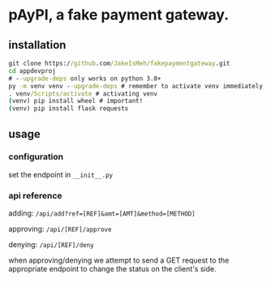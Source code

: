 # pAyPI, a fake payment gateway.

## installation
```bat
git clone https://github.com/JakeIsMeh/fakepaymentgateway.git
cd appdevproj
# --upgrade-deps only works on python 3.8+
py -m venv venv --upgrade-deps # remember to activate venv immediately
. venv/Scripts/activate # activating venv
(venv) pip install wheel # important!
(venv) pip install flask requests
```

## usage
### configuration
set the endpoint in  `__init__.py`

### api reference
adding:
`/api/add?ref=[REF]&amt=[AMT]&method=[METHOD]`

approving:
`/api/[REF]/approve`

denying:
`/api/[REF]/deny`

when approving/denying we attempt to send a GET request to the appropriate endpoint to change the status on the client's side.